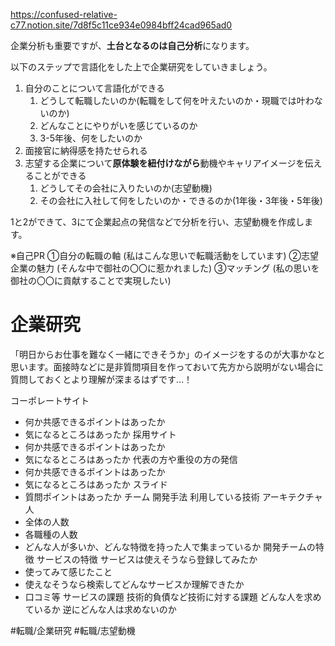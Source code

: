 
https://confused-relative-c77.notion.site/7d8f5c11ce934e0984bff24cad965ad0

企業分析も重要ですが、**土台となるのは自己分析**になります。

以下のステップで言語化をした上で企業研究をしていきましょう。

1.  自分のことについて言語化ができる
    1.  どうして転職したいのか(転職をして何を叶えたいのか・現職では叶わないのか)
    2.  どんなことにやりがいを感じているのか
    3.  3-5年後、何をしたいのか
2.  面接官に納得感を持たせられる
3.  志望する企業について**原体験を紐付けながら**動機やキャリアイメージを伝えることができる
    1.  どうしてその会社に入りたいのか(志望動機)
    2.  その会社に入社して何をしたいのか・できるのか(1年後・3年後・5年後)

1と2ができて、3にて企業起点の発信などで分析を行い、志望動機を作成します。


※自己PR
①自分の転職の軸  (私はこんな思いで転職活動をしています)
②志望企業の魅力 (そんな中で御社の〇〇に惹かれました)
③マッチング (私の思いを御社の〇〇に貢献することで実現したい)


# 企業研究

「明日からお仕事を難なく一緒にできそうか」のイメージをするのが大事かなと思います。面接時などに是非質問項目を作っておいて先方から説明がない場合に質問しておくとより理解が深まるはずです…！

コーポレートサイト
-   何か共感できるポイントはあったか
-   気になるところはあったか
採用サイト
-   何か共感できるポイントはあったか
-   気になるところはあったか
代表の方や重役の方の発信
-   何か共感できるポイントはあったか
-   気になるところはあったか
スライド
-   質問ポイントはあったか
チーム
開発手法
利用している技術
アーキテクチャ
人
-   全体の人数
-   各職種の人数
-   どんな人が多いか、どんな特徴を持った人で集まっているか
開発チームの特徴
サービスの特徴
サービスは使えそうなら登録してみたか
-   使ってみて感じたこと        
-   使えなそうなら検索してどんなサービスか理解できたか
-   口コミ等
サービスの課題
技術的負債など技術に対する課題
どんな人を求めているか
逆にどんな人は求めないのか


#転職/企業研究 
#転職/志望動機